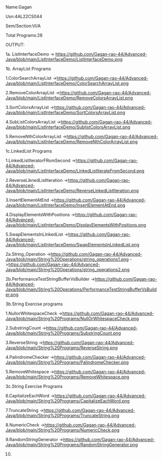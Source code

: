 
Name:Gagan

Usn:4AL22CS044

Sem/Section:VI/A

Total Programs:28


  OUTPUT:
  
  1a. ListInterfaceDemo -> https://github.com/Gagan-rao-44/Advanced-Java/blob/main/ListInterfaceDemo/ListInterfaceDemo.png

  1b. ArrayList Programs

  1.ColorSearchArrayList ->https://github.com/Gagan-rao-44/Advanced-Java/blob/main/ListInterfaceDemo/ColorSearchArrayList.png
  
  2.RemoveColorArrayList ->https://github.com/Gagan-rao-44/Advanced-Java/blob/main/ListInterfaceDemo/RemoveColorsArrayList.png

  3.SortColorsArrayList ->https://github.com/Gagan-rao-44/Advanced-Java/blob/main/ListInterfaceDemo/SortColorsArrayList.png

  4.SubListColorsArrayList ->https://github.com/Gagan-rao-44/Advanced-Java/blob/main/ListInterfaceDemo/SublistColorsArrayList.png

  5.RemoveNthColorArrayList ->https://github.com/Gagan-rao-44/Advanced-Java/blob/main/ListInterfaceDemo/RemoveNthColorArrayList.png

1c.LinkedList Programs

  1.LinkedListIteratorFRomSecond ->https://github.com/Gagan-rao-44/Advanced-Java/blob/main/ListInterfaceDemo/LinkedListIterateFromSecond.png

  2.ReverseLiknedListIteration ->https://github.com/Gagan-rao-44/Advanced-Java/blob/main/ListInterfaceDemo/ReverseLinkedListIteration.png

  3.InsertElementAtEnd ->https://github.com/Gagan-rao-44/Advanced-Java/blob/main/ListInterfaceDemo/InsertElementAtEnd.png

  4.DisplayElementsWithPositions ->https://github.com/Gagan-rao-44/Advanced-Java/blob/main/ListInterfaceDemo/DisplayElementsWithPositions.png

  5.SwapElementsInLInkedList ->https://github.com/Gagan-rao-44/Advanced-Java/blob/main/ListInterfaceDemo/SwapElementsInLinkedList.png

2a.String_Operation ->https://github.com/Gagan-rao-44/Advanced-Java/blob/main/String%20Operations/string_operations1.png
                    ->https://github.com/Gagan-rao-44/Advanced-Java/blob/main/String%20Operations/string_operations2.png

2b.PerformanceTestStringBufferVsBuilder ->https://github.com/Gagan-rao-44/Advanced-Java/blob/main/String%20Operations/PerformanceTestStringBufferVsBuilder.png

3b.String Exercise programs

1.NullorWhitespaceCheck ->https://github.com/Gagan-rao-44/Advanced-Java/blob/main/String%20Programs/NullOrWhitespaceCheck.png

2.SubstringCount ->https://github.com/Gagan-rao-44/Advanced-Java/blob/main/String%20Programs/SubstringCount.png

3.ReverseString ->https://github.com/Gagan-rao-44/Advanced-Java/blob/main/String%20Programs/ReverseString.png

4.PalindromeChecker ->https://github.com/Gagan-rao-44/Advanced-Java/blob/main/String%20Programs/PalindromeChecker.png

5.RemoveWhitespace ->https://github.com/Gagan-rao-44/Advanced-Java/blob/main/String%20Programs/RemoveWhitespace.png

3c.String Exercise Programs

6.CapitalizeEachWord ->https://github.com/Gagan-rao-44/Advanced-Java/blob/main/String%20Programs/CapitalizeEachWord.png

7.TruncateString ->https://github.com/Gagan-rao-44/Advanced-Java/blob/main/String%20Programs/TruncateString.png

8.NumericCheck ->https://github.com/Gagan-rao-44/Advanced-Java/blob/main/String%20Programs/NumericCheck.png

9.RandomStringGenerator ->https://github.com/Gagan-rao-44/Advanced-Java/blob/main/String%20Programs/RandomStringGenerator.png

10.












